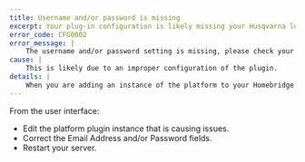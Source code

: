 ```yaml
---
title: Username and/or password is missing
excerpt: Your plug-in configuration is likely missing your Husqvarna login credentials.
error_code: CFG0002
error_message: |
    The username and/or password setting is missing, please check your configuration and try again.
cause: |
    This is likely due to an improper configuration of the plugin.
details: |
    When you are adding an instance of the platform to your Homebridge server, your Husqvarna credentials are required to allow the plugin to access and control any mowers registered to your Husqvarna account.
---
```

From the user interface:
- Edit the platform plugin instance that is causing issues.
- Correct the Email Address and/or Password fields.
- Restart your server.
